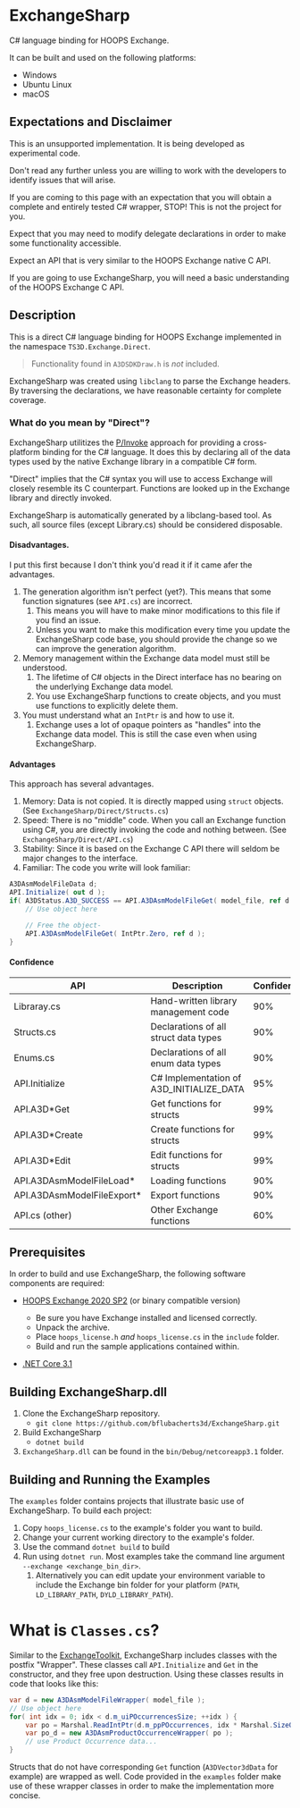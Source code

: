 # ExchangeSharp
C# language binding for HOOPS Exchange. 

It can be built and used on the following platforms:
 - Windows
 - Ubuntu Linux
 - macOS

## Expectations and Disclaimer
This is an unsupported implementation. It is being developed as experimental code. 

Don't read any further unless you are willing to work with the developers to identify issues that will arise.

If you are coming to this page with an expectation that you will obtain a complete and entirely tested C# wrapper, STOP! This is not the project for you.

Expect that you may need to modify delegate declarations in order to make some functionality accessible.

Expect an API that is very similar to the HOOPS Exchange native C API.

If you are going to use ExchangeSharp, you will need a basic understanding of the HOOPS Exchange C API.

## Description
This is a direct C# language binding for HOOPS Exchange implemented in the namespace `TS3D.Exchange.Direct`. 

> Functionality found in `A3DSDKDraw.h` is _not_ included.

ExchangeSharp was created using `libclang` to parse the Exchange headers. By traversing the declarations, we have reasonable certainty for complete coverage.

### What do you mean by "Direct"?
ExchangeSharp utilitizes the [P/Invoke](https://docs.microsoft.com/en-us/dotnet/standard/native-interop/pinvoke) approach for providing a cross-platform binding for the C# language. It does this by declaring all of the data types used by the native Exchange library in a compatible C# form.

"Direct" implies that the C# syntax you will use to access Exchange will closely resemble its C counterpart. Functions are looked up in the Exchange library and directly invoked.

ExchangeSharp is automatically generated by a libclang-based tool. As such, all source files (except Library.cs) should be considered disposable.

#### Disadvantages. 
I put this first because I don't think you'd read it if it came afer the advantages.

1. The generation algorithm isn't perfect (yet?). This means that some function signatures (see `API.cs`) are incorrect.
	1. This means you will have to make minor modifications to this file if you find an issue.
	1. Unless you want to make this modification every time you update the ExchangeSharp code base, you should provide the change so we can improve the generation algorithm.
1. Memory management within the Exchange data model must still be understood.
	1. The lifetime of C# objects in the Direct interface has no bearing on the underlying Exchange data model.
	1. You use ExchangeSharp functions to create objects, and you must use functions to explicitly delete them.
1. You must understand what an `IntPtr` is and how to use it.
	1. Exchange uses a lot of opaque pointers as "handles" into the Exchange data model. This is still the case even when using ExchangeSharp.

#### Advantages 
This approach has several advantages.

1. Memory: Data is not copied. It is directly mapped using `struct` objects. (See `ExchangeSharp/Direct/Structs.cs`)
1. Speed: There is no "middle" code. When you call an Exchange function using C#, you are directly invoking the code and nothing between. (See `ExchangeSharp/Direct/API.cs`)
1. Stability: Since it is based on the Exchange C API there will seldom be major changes to the interface.
1. Familiar: The code you write will look familiar:
```csharp
A3DAsmModelFileData d;
API.Initialize( out d );
if( A3DStatus.A3D_SUCCESS == API.A3DAsmModelFileGet( model_file, ref d ) ) {
    // Use object here

    // Free the object-
    API.A3DAsmModelFileGet( IntPtr.Zero, ref d );
}
```

#### Confidence

| API                        | Description                              | Confidence |
|----------------------------|------------------------------------------|------------|
| Libraray.cs                | Hand-written library management code     |     90%    |
| Structs.cs                 | Declarations of all struct data types    |     90%    |
| Enums.cs                   | Declarations of all enum data types      |     90%    |
| API.Initialize             | C# Implementation of A3D_INITIALIZE_DATA |     95%    |
| API.A3D*Get                | Get functions for structs                |     99%    |
| API.A3D*Create             | Create functions for structs             |     99%    |
| API.A3D*Edit               | Edit functions for structs               |     99%    |
| API.A3DAsmModelFileLoad*   | Loading functions                        |     90%    |
| API.A3DAsmModelFileExport* | Export functions                         |     90%    |
| API.cs (other)             | Other Exchange functions                 |     60%    |



## Prerequisites
In order to build and use ExchangeSharp, the following software components are required:
* [HOOPS Exchange 2020 SP2](https://developer.techsoft3d.com/hoops/exchange/downloads/latest/) (or binary compatible version)
	* Be sure you have Exchange installed and licensed correctly. 
	* Unpack the archive.
 	* Place `hoops_license.h` _and_ `hoops_license.cs` in the `include` folder.
	* Build and run the sample applications contained within.

* [.NET Core 3.1](https://dotnet.microsoft.com/download/dotnet-core/3.1)

## Building ExchangeSharp.dll
1. Clone the ExchangeSharp repository.
	* `git clone https://github.com/bflubacherts3d/ExchangeSharp.git`
1. Build ExchangeSharp
	* `dotnet build`
1. `ExchangeSharp.dll` can be found in the `bin/Debug/netcoreapp3.1` folder.

## Building and Running the Examples
The `examples` folder contains projects that illustrate basic use of ExchangeSharp. To build each project:
1. Copy `hoops_license.cs` to the example's folder you want to build.
1. Change your current working directory to the example's folder.
1. Use the command `dotnet build` to build
1. Run using `dotnet run`. Most examples take the command line argument `--exchange <exchange_bin_dir>`.
	1. Alternatively you can edit update your environment variable to include the Exchange bin folder for your platform (`PATH`, `LD_LIBRARY_PATH`, `DYLD_LIBRARY_PATH`).

# What is `Classes.cs`?
Similar to the [ExchangeToolkit](https://labs.techsoft3d.com/project/exchange-toolkit/), ExchangeSharp includes classes with the postfix "Wrapper". These classes call `API.Initialize` and `Get` in the constructor, and they free upon destruction. Using these classes results in code that looks like this:

```csharp
var d = new A3DAsmModelFileWrapper( model_file );
// Use object here
for( int idx = 0; idx < d.m_uiPOccurrencesSize; ++idx ) {
    var po = Marshal.ReadIntPtr(d.m_ppPOccurrences, idx * Marshal.SizeOf( typeof(IntPtr) ) );
    var po_d = new A3DAsmProductOccurrenceWrapper( po );
    // use Product Occurrence data...
}
```

Structs that do not have corresponding `Get` function (`A3DVector3dData` for example) are wrapped as well. Code provided in the `examples` folder make use of these wrapper classes in order to make the implementation more concise.



